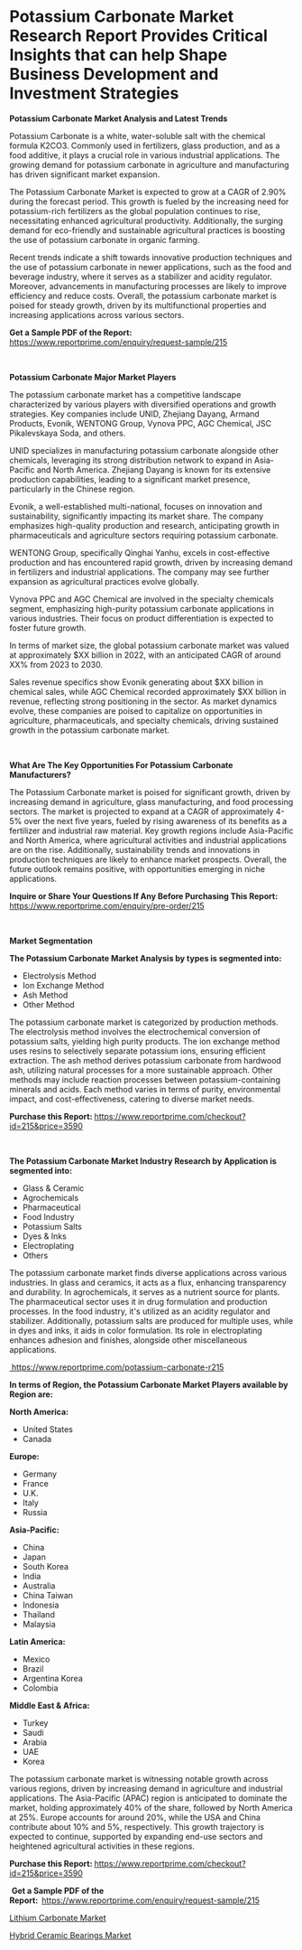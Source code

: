 <p><h1>Potassium Carbonate Market Research Report Provides Critical Insights that can help Shape Business Development and Investment Strategies</h1></p><p><strong>Potassium Carbonate Market Analysis and Latest Trends</strong></p>
<p><p>Potassium Carbonate is a white, water-soluble salt with the chemical formula K2CO3. Commonly used in fertilizers, glass production, and as a food additive, it plays a crucial role in various industrial applications. The growing demand for potassium carbonate in agriculture and manufacturing has driven significant market expansion. </p><p>The Potassium Carbonate Market is expected to grow at a CAGR of 2.90% during the forecast period. This growth is fueled by the increasing need for potassium-rich fertilizers as the global population continues to rise, necessitating enhanced agricultural productivity. Additionally, the surging demand for eco-friendly and sustainable agricultural practices is boosting the use of potassium carbonate in organic farming. </p><p>Recent trends indicate a shift towards innovative production techniques and the use of potassium carbonate in newer applications, such as the food and beverage industry, where it serves as a stabilizer and acidity regulator. Moreover, advancements in manufacturing processes are likely to improve efficiency and reduce costs. Overall, the potassium carbonate market is poised for steady growth, driven by its multifunctional properties and increasing applications across various sectors.</p></p>
<p><strong>Get a Sample PDF of the Report:&nbsp;</strong> <a href="https://www.reportprime.com/enquiry/request-sample/215?utm_campaign=2097&utm_medium=2&utm_source=Github&utm_content=ia&utm_term=18032025&utm_id=potassium-carbonate">https://www.reportprime.com/enquiry/request-sample/215</a></p>
<p>&nbsp;</p>
<p><strong>Potassium Carbonate Major Market Players</strong></p>
<p><p>The potassium carbonate market has a competitive landscape characterized by various players with diversified operations and growth strategies. Key companies include UNID, Zhejiang Dayang, Armand Products, Evonik, WENTONG Group, Vynova PPC, AGC Chemical, JSC Pikalevskaya Soda, and others. </p><p>UNID specializes in manufacturing potassium carbonate alongside other chemicals, leveraging its strong distribution network to expand in Asia-Pacific and North America. Zhejiang Dayang is known for its extensive production capabilities, leading to a significant market presence, particularly in the Chinese region. </p><p>Evonik, a well-established multi-national, focuses on innovation and sustainability, significantly impacting its market share. The company emphasizes high-quality production and research, anticipating growth in pharmaceuticals and agriculture sectors requiring potassium carbonate.</p><p>WENTONG Group, specifically Qinghai Yanhu, excels in cost-effective production and has encountered rapid growth, driven by increasing demand in fertilizers and industrial applications. The company may see further expansion as agricultural practices evolve globally.</p><p>Vynova PPC and AGC Chemical are involved in the specialty chemicals segment, emphasizing high-purity potassium carbonate applications in various industries. Their focus on product differentiation is expected to foster future growth.</p><p>In terms of market size, the global potassium carbonate market was valued at approximately $XX billion in 2022, with an anticipated CAGR of around XX% from 2023 to 2030. </p><p>Sales revenue specifics show Evonik generating about $XX billion in chemical sales, while AGC Chemical recorded approximately $XX billion in revenue, reflecting strong positioning in the sector. As market dynamics evolve, these companies are poised to capitalize on opportunities in agriculture, pharmaceuticals, and specialty chemicals, driving sustained growth in the potassium carbonate market.</p></p>
<p>&nbsp;</p>
<p><strong>What Are The Key Opportunities For Potassium Carbonate Manufacturers?</strong></p>
<p><p>The Potassium Carbonate market is poised for significant growth, driven by increasing demand in agriculture, glass manufacturing, and food processing sectors. The market is projected to expand at a CAGR of approximately 4-5% over the next five years, fueled by rising awareness of its benefits as a fertilizer and industrial raw material. Key growth regions include Asia-Pacific and North America, where agricultural activities and industrial applications are on the rise. Additionally, sustainability trends and innovations in production techniques are likely to enhance market prospects. Overall, the future outlook remains positive, with opportunities emerging in niche applications.</p></p>
<p><strong>Inquire or Share Your Questions If Any Before Purchasing This Report:</strong> <a href="https://www.reportprime.com/enquiry/pre-order/215?utm_campaign=2097&utm_medium=2&utm_source=Github&utm_content=ia&utm_term=18032025&utm_id=potassium-carbonate">https://www.reportprime.com/enquiry/pre-order/215</a></p>
<p>&nbsp;</p>
<p><strong>Market Segmentation</strong></p>
<p><strong>The Potassium Carbonate Market Analysis by types is segmented into:</strong></p>
<p><ul><li>Electrolysis Method</li><li>Ion Exchange Method</li><li>Ash Method</li><li>Other Method</li></ul></p>
<p><p>The potassium carbonate market is categorized by production methods. The electrolysis method involves the electrochemical conversion of potassium salts, yielding high purity products. The ion exchange method uses resins to selectively separate potassium ions, ensuring efficient extraction. The ash method derives potassium carbonate from hardwood ash, utilizing natural processes for a more sustainable approach. Other methods may include reaction processes between potassium-containing minerals and acids. Each method varies in terms of purity, environmental impact, and cost-effectiveness, catering to diverse market needs.</p></p>
<p><strong>Purchase this Report:&nbsp;</strong><a href="https://www.reportprime.com/checkout?id=215&price=3590&utm_campaign=2097&utm_medium=2&utm_source=Github&utm_content=ia&utm_term=18032025&utm_id=potassium-carbonate">https://www.reportprime.com/checkout?id=215&price=3590</a></p>
<p>&nbsp;</p>
<p><strong>The Potassium Carbonate Market Industry Research by Application is segmented into:</strong></p>
<p><ul><li>Glass & Ceramic</li><li>Agrochemicals</li><li>Pharmaceutical</li><li>Food Industry</li><li>Potassium Salts</li><li>Dyes & Inks</li><li>Electroplating</li><li>Others</li></ul></p>
<p><p>The potassium carbonate market finds diverse applications across various industries. In glass and ceramics, it acts as a flux, enhancing transparency and durability. In agrochemicals, it serves as a nutrient source for plants. The pharmaceutical sector uses it in drug formulation and production processes. In the food industry, it's utilized as an acidity regulator and stabilizer. Additionally, potassium salts are produced for multiple uses, while in dyes and inks, it aids in color formulation. Its role in electroplating enhances adhesion and finishes, alongside other miscellaneous applications.</p></p>
<p><a href="https://www.reportprime.com/potassium-carbonate-r215?utm_campaign=2097&utm_medium=2&utm_source=Github&utm_content=ia&utm_term=18032025&utm_id=potassium-carbonate">&nbsp;https://www.reportprime.com/potassium-carbonate-r215</a></p>
<p><strong>In terms of Region, the Potassium Carbonate Market Players available by Region are:</strong></p>
<p>
    <p> <strong> North America: </strong>
        <ul>
            <li>United States</li>
            <li>Canada</li>
        </ul>
        </p> 
    <p> <strong> Europe: </strong>
        <ul>
            <li>Germany</li>
            <li>France</li>
            <li>U.K.</li>
            <li>Italy</li>
            <li>Russia</li>
        </ul>
        </p> 
    <p> <strong> Asia-Pacific: </strong>
        <ul>
            <li>China</li>
            <li>Japan</li>
            <li>South Korea</li>
            <li>India</li>
            <li>Australia</li>
            <li>China Taiwan</li>
            <li>Indonesia</li>
            <li>Thailand</li>
            <li>Malaysia</li>
        </ul>
        </p> 
    <p> <strong> Latin America: </strong>
        <ul>
            <li>Mexico</li>
            <li>Brazil</li>
            <li>Argentina Korea</li>
            <li>Colombia</li>
        </ul>
        </p> 
    <p> <strong> Middle East & Africa: </strong>
        <ul>
            <li>Turkey</li>
            <li>Saudi</li>
            <li>Arabia</li>
            <li>UAE</li>
            <li>Korea</li>
        </ul>
    </p>
    </p>
<p><p>The potassium carbonate market is witnessing notable growth across various regions, driven by increasing demand in agriculture and industrial applications. The Asia-Pacific (APAC) region is anticipated to dominate the market, holding approximately 40% of the share, followed by North America at 25%. Europe accounts for around 20%, while the USA and China contribute about 10% and 5%, respectively. This growth trajectory is expected to continue, supported by expanding end-use sectors and heightened agricultural activities in these regions.</p></p>
<p><strong>Purchase this Report: </strong><a href="https://www.reportprime.com/checkout?id=215&price=3590&utm_campaign=2097&utm_medium=2&utm_source=Github&utm_content=ia&utm_term=18032025&utm_id=potassium-carbonate">https://www.reportprime.com/checkout?id=215&price=3590</a></p>
<p>&nbsp;<strong>Get a Sample PDF of the Report:&nbsp;&nbsp;</strong><a href="https://www.reportprime.com/enquiry/request-sample/215?utm_campaign=2097&utm_medium=2&utm_source=Github&utm_content=ia&utm_term=18032025&utm_id=potassium-carbonate">https://www.reportprime.com/enquiry/request-sample/215</a></p>
<p><strong></strong></p>
<p><p><a href="https://github.com/FlorianWolf90/Market-Research-Report-List-1/blob/main/lithium-carbonate-market.md?utm_campaign=2097&utm_medium=2&utm_source=Github&utm_content=ia&utm_term=18032025&utm_id=potassium-carbonate">Lithium Carbonate Market</a></p><p><a href="https://github.com/lylyparadise/Market-Research-Report-List-6/blob/main/hybrid-ceramic-bearings-market.md?utm_campaign=2097&utm_medium=2&utm_source=Github&utm_content=ia&utm_term=18032025&utm_id=potassium-carbonate">Hybrid Ceramic Bearings Market</a></p></p>